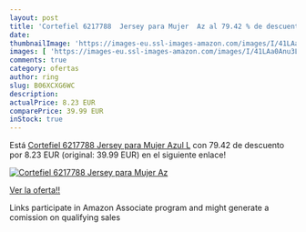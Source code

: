 ```yaml
---
layout: post
title: 'Cortefiel 6217788  Jersey para Mujer  Az al 79.42 % de descuento'
date: 
thumbnailImage: 'https://images-eu.ssl-images-amazon.com/images/I/41LAa0Anu3L._SL200_.jpg'
images: [ 'https://images-eu.ssl-images-amazon.com/images/I/41LAa0Anu3L._SL200_.jpg' ]
comments: true
category: ofertas
author: ring
slug: B06XCXG6WC
description:
actualPrice: 8.23 EUR
comparePrice: 39.99 EUR
inStock: true
---
```


Está [Cortefiel 6217788  Jersey para Mujer  Azul  L](https://www.amazon.es/dp/B06XCXG6WC/?tag=tolees-21) con 79.42 de descuento por 8.23 EUR (original: 39.99 EUR) en el siguiente enlace!

[![Cortefiel 6217788  Jersey para Mujer  Az](https://images-eu.ssl-images-amazon.com/images/I/41LAa0Anu3L._SL200_.jpg)](https://www.amazon.es/dp/B06XCXG6WC/?tag=tolees-21)

[Ver la oferta!!](https://www.amazon.es/dp/B06XCXG6WC/?tag=tolees-21)

Links participate in Amazon Associate program and might generate a comission on qualifying sales


